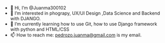 - 👋 Hi, I’m @Juanma300102
- 👀 I’m interested in phograpy, UX/UI Design ,Data Science and Backend with DJANGO.
- 🌱 I’m currently learning how to use Git, how to use Django framework with python and HTML/CSS
- 📫 How to reach me: pedrozo.juanma@gmail.com is my email. 

<!---
Juanma300102/Juanma300102 is a ✨ special ✨ repository because its `README.md` (this file) appears on your GitHub profile.
You can click the Preview link to take a look at your changes.
--->
